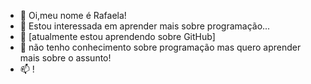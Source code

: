 - 👋 Oi,meu nome é Rafaela!
- 👀 Estou interessada em aprender mais sobre programação...
- 🌱 [atualmente estou aprendendo sobre GitHub]
- 💞️ não tenho conhecimento sobre programação mas quero aprender mais sobre o assunto!
- 📫 !

<!---
rafaelapalhano/rafaelapalhano is a ✨ special ✨ repository because its `README.md` (this file) appears on your GitHub profile.
You can click the Preview link to take a look at your changes.
--->
